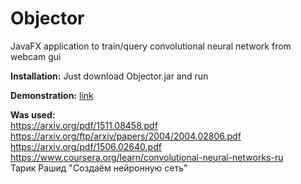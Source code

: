 # Objector
 JavaFX application to train/query convolutional neural network from webcam gui  
 
 <b>Installation:</b> Just download Objector.jar and run  
 
 <b>Demonstration:</b> <a href="https://www.youtube.com/watch?v=TjhdoBqIeis">link</a>  
 
<b>Was used:</b>  
https://arxiv.org/pdf/1511.08458.pdf  
https://arxiv.org/ftp/arxiv/papers/2004/2004.02806.pdf  
https://arxiv.org/pdf/1506.02640.pdf  
https://www.coursera.org/learn/convolutional-neural-networks-ru  
Тарик Рашид "Создаём нейронную сеть"  

